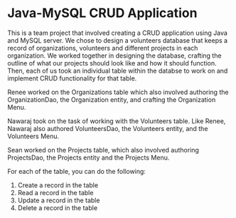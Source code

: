 # Java-MySQL CRUD Application
This is a team project that involved creating a CRUD application using Java and MySQL server. We chose to design a volunteers database that keeps a record of organizations, volunteers and different projects in each organization. We worked together in designing the database, crafting the outline of what our projects should look like and how it should function. Then, each of us took an individual table within the databse to work on and implement CRUD functionality for that table. 

Renee worked on the Organizations table which also involved authoring the OrganizationDao, the Organization entity, and crafting the Organization Menu. 

Nawaraj took on the task of working with the Volunteers table. Like Renee, Nawaraj also authored VolunteersDao, the Volunteers entity, and the Volunteers Menu. 

Sean worked on the Projects table, which also involved authoring ProjectsDao, the Projects entity and the Projects Menu.

For each of the table, you can do the following:
  1. Create a record in the table 
  2. Read a record in the table
  3. Update a record in the table
  4. Delete a record in the table

